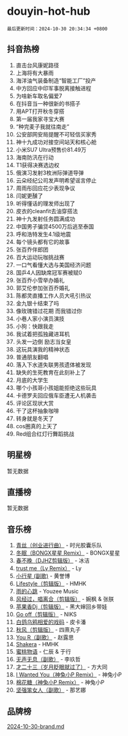 # douyin-hot-hub

`最后更新时间：2024-10-30 20:34:34 +0800`

## 抖音热榜

1. 直击台风康妮路径
1. 上海将有大暴雨
1. 海洋油气装备制造“智能工厂”投产
1. 中方回应中印军事脱离接触进程
1. 为啥新车取名偏爱7
1. 在抖音当一种很新的书搭子
1. 用APT打开秋冬穿搭
1. 第一届我家寻宝大赛
1. “种完麦子我就往南走”
1. 公安部网安局提醒不可轻信买家秀
1. 神十九成功对接空间站天和核心舱
1. 小米SU7 Ultra预售价81.49万
1. 海南防汛在行动
1. T1获得决赛选边权
1. 俄演习发射3枚洲际弹道导弹
1. 云朵经纪公司发声明希望谣言停止
1. 周雨彤回应花少表现争议
1. 闫妮更醺了
1. 听得懂话的理发师出现了
1. 皮衣的cleanfit去油穿搭法
1. 神十九发射任务圆满成功
1. 中国男子骗贷4500万后逃至泰国
1. 呼和浩特发生4.1级地震
1. 每个镜头都有它的故事
1. 张百乔伴郎团
1. 百大运动玩咖挑战赛
1. 一口气看懂大选与美国经济问题
1. 国乒4人因缺席冠军赛被赋0
1. 张百乔小雪举办婚礼
1. 郭艾伦参加张百乔婚礼
1. 陈都灵直播工作人员大吼引热议
1. 金九银十结束了吗
1. 像玫瑰错过花期 而我错过你
1. 小巷人家小演员演技
1. 小狗：快跟我走
1. 我试着把孤独藏进耳机
1. 头发一边倒 励志当女皇
1. 这玩具演我的精神状态
1. 普通朋友翻唱
1. 落入下水道失联男孩遗体被发现
1. 缺失的生死教育在此刻补上了
1. 月底的大学生
1. 哪个小孩哥小孩姐能拒绝这些玩具
1. 卡德罗夫回应俄车臣遭无人机袭击
1. 评论区现状大赏
1. 干了这杯抽象咖啡
1. 转身就是冬天了
1. cos圈真的上天了
1. Red组合红灯行舞蹈挑战

## 明星榜

暂无数据

## 直播榜

暂无数据

## 音乐榜

1. [青丝（创业进行曲）](https://sf3-cdn-tos.douyinstatic.com/obj/tos-cn-ve-2774/ooYARJB5iBRNhCOkDsS3BAKW91CIMoQfwzwKLi) - 时光胶囊乐队
1. [冬眠（BONGX星星 Remix）](https://sf6-cdn-tos.douyinstatic.com/obj/tos-cn-ve-2774/oMCfFFoE3LwQ7agAgOIG4ieExqkeAsxNBEkLdz) - BONGX星星
1. [春不晚（DJHZ剪辑版）](https://sf3-cdn-tos.douyinstatic.com/obj/tos-cn-ve-2774/osEZa7YZ6wNo9QDABgfGFaCQKRQTNafsBJDnKt) - 冰洁
1. [trust me（Ly Remix）](https://sf3-cdn-tos.douyinstatic.com/obj/tos-cn-ve-2774/oUo1M8fz5AfmMSExABQQKFE0eCMWgsiccfqrMA) - Ly
1. [小行星 (副歌)](https://sf5-hl-cdn-tos.douyinstatic.com/obj/tos-cn-ve-2774/oArWEvgkJwVsB0KMIw6iBsAoHAciIjJqzWeTQr) - 黄誉博
1. [Lifestyle（剪辑版）](https://sf5-hl-cdn-tos.douyinstatic.com/obj/tos-cn-ve-2774/owfqGgjwG3V5lCLaAIezFMeg3LtuKNBaZKgzPV) - HMHK
1. [雨的心跳](https://sf3-cdn-tos.douyinstatic.com/obj/tos-cn-ve-2774/o0vI5NZuiJgxWIQQFhXO0RTrsiIAsBSiMIECz) - Youzee Music
1. [风经过，唱离合（剪辑版）](https://sf5-hl-cdn-tos.douyinstatic.com/obj/tos-cn-ve-2774/okllg5DG2MmUF3aiiDfBZx6ZLvfwOTtbCEAHyI) - 婉枫 & 张朕
1. [苹果香Dj（剪辑版）](https://sf5-hl-cdn-tos.douyinstatic.com/obj/tos-cn-ve-2774/oEeIEQbYGAOspCTRAIeYF4Ok8LgZ8NBaRe4ztR) - 黑大婶回乡带娃
1. [Go off（剪辑版）](https://sf3-cdn-tos.douyinstatic.com/obj/tos-cn-ve-2774/oYLJZTCGnIQBt2BsMBCFksOEMnDQesCr2gfZ7N) - NIKS
1. [白鸽乌鸦相爱的戏码](https://sf5-hl-cdn-tos.douyinstatic.com/obj/tos-cn-ve-2774/oMVVEf6eDAOmFtNtCsEqKpIorBDM8Nkg6TZRqC) - 皮卡潘
1. [秋风（剪辑版）](https://sf3-cdn-tos.douyinstatic.com/obj/tos-cn-ve-2774/ocGaU84LfAfzMd2wbXdQFpCGhBiXg82JNMRRie) - 四熹丸子
1. [You R（副歌）](https://sf5-hl-cdn-tos.douyinstatic.com/obj/tos-cn-ve-2774/oc0MZn9aEfLkCFLIxKQQcgBjS9mBBuDttYPfZ1) - 赵露思
1. [Shakera](https://sf5-hl-cdn-tos.douyinstatic.com/obj/tos-cn-ve-2774/ocKtEBgQ8FiQCBDf3nj9Z9gEGEQ4fAZDYEocLY) - HMHK
1. [蜜桃物语](https://sf5-hl-cdn-tos.douyinstatic.com/obj/tos-cn-ve-2774/oIhOSCZtIACtYU4XQkngiW9kCBfVD1Fz9IYeqL) - 仁辰 & 于行
1. [无声无息（副歌）](https://sf5-hl-cdn-tos.douyinstatic.com/obj/tos-cn-ve-2774/osmzBBdYMBoz2NHW7AYiZEErnITswCiYzuA3Nf) - 李玖哲
1. [才二十三（岁月眨眼就过了）](https://sf5-hl-cdn-tos.douyinstatic.com/obj/tos-cn-ve-2774/oYAvkTrUXEBMWYUbL3nl8i01MJ5skiIZASC2H) - 方大同
1. [I Wanted You（神兔小P Remix）](https://sf5-hl-cdn-tos.douyinstatic.com/obj/tos-cn-ve-2774/o4CAubmDQdZeEkstFnCvKIMDag8D2BSBOjfNuh) - 神兔小P
1. [棉花糖（神兔小P Remix）](https://sf3-cdn-tos.douyinstatic.com/obj/tos-cn-ve-2774/o0pEDf1GaEfEYJ1FbgOAFCITQ1zeFD3kgBWGcG) - 神兔小P
1. [坚强笨女人（副歌）](https://sf5-hl-cdn-tos.douyinstatic.com/obj/tos-cn-ve-2774/ospNInQiZvGWyBVg5zkNsAMct5uJIg1CrZiPL) - 那艺娜

## 品牌榜

[2024-10-30-brand.md](2024-10-30-brand.md)
